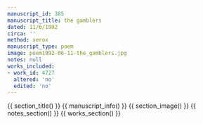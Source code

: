 ```yaml
---
manuscript_id: 385
manuscript_title: the gamblers
dated: 11/6/1992
circa: ''
method: xerox
manuscript_type: poem
image: poem1992-06-11-the_gamblers.jpg
notes: null
works_included:
- work_id: 4727
  altered: 'no'
  edited: 'no'
---
```


{{ section_title() }}
{{ manuscript_info() }}
{{ section_image() }}
{{ notes_section() }}
{{ works_section() }}
